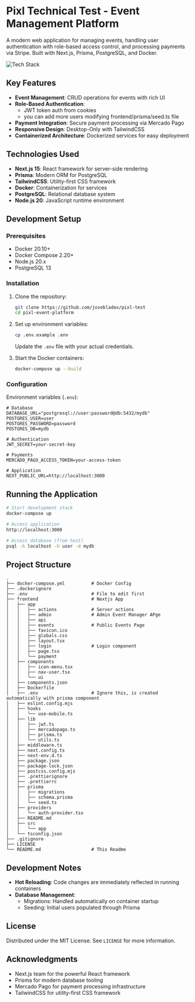 # Pixl Technical Test - Event Management Platform

A modern web application for managing events, handling user authentication with role-based access control, and processing payments via Stripe. Built with Next.js, Prisma, PostgreSQL, and Docker.

![Tech Stack](https://via.placeholder.com/800x200.png?text=Next.js+Prisma+PostgreSQL+TailwindCSS+Docker)

## Key Features
- **Event Management**: CRUD operations for events with rich UI
- **Role-Based Authentication**: 
  - JWT token auth from cookies
  - you can add more users modifying frontend/prisma/seed.ts file
- **Payment Integration**: Secure payment processing via Mercado Pago
- **Responsive Design**: Desktop-Only with TailwindCSS
- **Containerized Architecture**: Dockerized services for easy deployment

## Technologies Used
- **Next.js 15**: React framework for server-side rendering
- **Prisma**: Modern ORM for PostgreSQL
- **TailwindCSS**: Utility-first CSS framework
- **Docker**: Containerization for services
- **PostgreSQL**: Relational database system
- **Node.js 20**: JavaScript runtime environment

## Development Setup

### Prerequisites
- Docker 20.10+
- Docker Compose 2.20+
- Node.js 20.x
- PostgreSQL 13

### Installation
1. Clone the repository:
   ```bash
   git clone https://github.com/josebladex/pixl-test
   cd pixl-event-platform
   ```

2. Set up environment variables:
   ```bash
   cp .env.example .env
   ```
   Update the `.env` file with your actual credentials.

3. Start the Docker containers:
   ```bash
   docker-compose up --build
   ```

### Configuration
Environment variables (`.env`):
```env
# Database
DATABASE_URL="postgresql://user:password@db:5432/mydb"
POSTGRES_USER=user
POSTGRES_PASSWORD=password
POSTGRES_DB=mydb

# Authentication
JWT_SECRET=your-secret-key

# Payments
MERCADO_PAGO_ACCESS_TOKEN=your-access-token

# Application
NEXT_PUBLIC_URL=http://localhost:3000
```

## Running the Application
```bash
# Start development stack
docker-compose up

# Access application
http://localhost:3000

# Access database (from host)
psql -h localhost -U user -d mydb
```

## Project Structure
```
.
├── docker-compose.yml          # Docker Config
├── .dockerignore
├── .env                        # File to edit first
├── frontend                    # Nextjs App
│   ├── app
│   │   ├── actions             # Server actions
│   │   ├── admin               # Admin Event Manager APge
│   │   ├── api
│   │   ├── events              # Public Events Page
│   │   ├── favicon.ico
│   │   ├── globals.css
│   │   ├── layout.tsx
│   │   ├── login               # Login component
│   │   ├── page.tsx
│   │   └── payment
│   ├── components
│   │   ├── icon-menu.tsx
│   │   ├── nav-user.tsx
│   │   └── ui
│   ├── components.json
│   ├── Dockerfile
│   ├── .env                    # Ignore this, is created automatically with prisma component
│   ├── eslint.config.mjs
│   ├── hooks
│   │   └── use-mobile.ts
│   ├── lib
│   │   ├── jwt.ts
│   │   ├── mercadopago.ts
│   │   ├── prisma.ts
│   │   └── utils.ts
│   ├── middleware.ts
│   ├── next.config.ts
│   ├── next-env.d.ts
│   ├── package.json
│   ├── package-lock.json
│   ├── postcss.config.mjs
│   ├── .prettierignore
│   ├── .prettierrc
│   ├── prisma
│   │   ├── migrations
│   │   ├── schema.prisma
│   │   └── seed.ts
│   ├── providers
│   │   └── auth-provider.tsx
│   ├── README.md
│   ├── src
│   │   └── app
│   └── tsconfig.json
├── .gitignore
├── LICENSE
└── README.md                   # This Readme
```

## Development Notes
- **Hot Reloading**: Code changes are immediately reflected in running containers
- **Database Management**:
  - Migrations: Handled automatically on container startup
  - Seeding: Initial users populated through Prisma

## License
Distributed under the MIT License. See `LICENSE` for more information.

## Acknowledgments
- Next.js team for the powerful React framework
- Prisma for modern database tooling
- Mercado Pago for payment processing infrastructure
- TailwindCSS for utility-first CSS framework
```